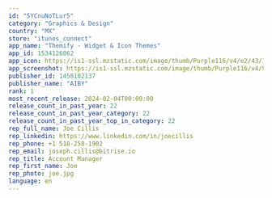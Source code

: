 ```yaml
---
id: "5YCnuNoTLur5"
category: "Graphics & Design"
country: "MX"
store: "itunes_connect"
app_name: "Themify - Widget & Icon Themes"
app_id: 1534126062
app_icon: https://is1-ssl.mzstatic.com/image/thumb/Purple116/v4/e2/43/1f/e2431fee-fe23-547d-faa6-b9ac08272e6f/AppIcon-1x_U007ephone-0-0-0-85-220-0.png/1024x1024bb.png
app_screenshot: https://is1-ssl.mzstatic.com/image/thumb/Purple116/v4/9f/d6/b7/9fd6b716-b8eb-aa76-f753-3944b69ca808/d3f27a1a-ead8-4d43-95d2-2c88c79f2ba3_X_1.png/1242x2688bb.png
publisher_id: 1458102137
publisher_name: "AIBY"
rank: 1
most_recent_release: 2024-02-04T00:00:00
release_count_in_past_year: 22
release_count_in_past_year_category: 22
release_count_in_past_year_top_in_category: 22
rep_full_name: Joe Cillis
rep_linkedin: https://www.linkedin.com/in/joecillis
rep_phone: +1 518-258-1902
rep_email: joseph.cillis@bitrise.io
rep_title: Account Manager
rep_first_name: Joe
rep_photo: joe.jpg
language: en
---
```

